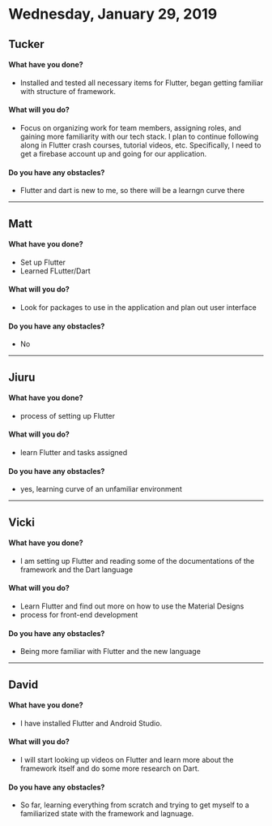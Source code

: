 # Wednesday, January 29, 2019

<!--Add more structure to tasks, etc. Project manager, product owner, etc...-->

## Tucker
#### What have you done?
- Installed and tested all necessary items for Flutter, began getting familiar with structure of framework.
#### What will you do?
- Focus on organizing work for team members, assigning roles, and gaining more familiarity with our tech stack. I plan to continue following along in Flutter crash courses, tutorial videos, etc. Specifically, I need to get a firebase account up and going for our application.
#### Do you have any obstacles?
- Flutter and dart is new to me, so there will be a learngn curve there
---

## Matt
#### What have you done?
- Set up Flutter
- Learned FLutter/Dart
#### What will you do?
- Look for packages to use in the application and plan out user interface
#### Do you have any obstacles?
- No
---

## Jiuru
#### What have you done?
- process of setting up Flutter
#### What will you do?
- learn Flutter and tasks assigned
#### Do you have any obstacles?
- yes, learning curve of an unfamiliar environment
---

## Vicki
#### What have you done?
- I am setting up Flutter and reading some of the documentations of the framework and the Dart language
#### What will you do?
- Learn Flutter and find out more on how to use the Material Designs 
- process for front-end development
#### Do you have any obstacles?
- Being more familiar with Flutter and the new language
---

## David
#### What have you done?
- I have installed Flutter and Android Studio.
#### What will you do?
- I will start looking up videos on Flutter and learn more about the framework itself and do some more research on Dart.
#### Do you have any obstacles?
- So far, learning everything from scratch and trying to get myself to a familiarized state with the framework and lagnuage.